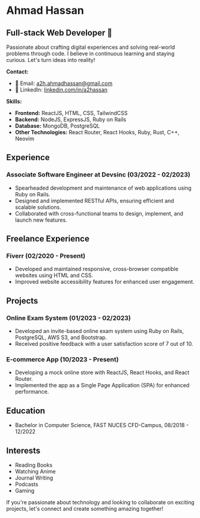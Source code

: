 # Ahmad Hassan
## Full-stack Web Developer 🚀

Passionate about crafting digital experiences and solving real-world problems through code. I believe in continuous learning and staying curious. Let's turn ideas into reality!

**Contact:**
- 📧 Email: a2h.ahmadhassan@gmail.com
- 💼 LinkedIn: [linkedin.com/in/a2hassan](https://linkedin.com/in/a2hassan)

**Skills:**
- **Frontend:** ReactJS, HTML, CSS, TailwindCSS
- **Backend:** NodeJS, ExpressJS, Ruby on Rails
- **Database:** MongoDB, PostgreSQL
- **Other Technologies:** React Router, React Hooks, Ruby, Rust, C++, Neovim

## Experience
### Associate Software Engineer at Devsinc (03/2022 - 02/2023)
- Spearheaded development and maintenance of web applications using Ruby on Rails.
- Designed and implemented RESTful APIs, ensuring efficient and scalable solutions.
- Collaborated with cross-functional teams to design, implement, and launch new features.

## Freelance Experience
### Fiverr (02/2020 - Present)
- Developed and maintained responsive, cross-browser compatible websites using HTML and CSS.
- Improved website accessibility features for enhanced user engagement.

## Projects
### Online Exam System (01/2023 - 02/2023)
- Developed an invite-based online exam system using Ruby on Rails, PostgreSQL, AWS S3, and Bootstrap.
- Received positive feedback with a user satisfaction score of 7 out of 10.

### E-commerce App (10/2023 - Present)
- Developing a mock online store with ReactJS, React Hooks, and React Router.
- Implemented the app as a Single Page Application (SPA) for enhanced performance.

## Education
- Bachelor in Computer Science, FAST NUCES CFD-Campus, 08/2018 - 12/2022

## Interests
- Reading Books
- Watching Anime
- Journal Writing
- Podcasts
- Gaming

If you're passionate about technology and looking to collaborate on exciting projects, let's connect and create something amazing together!
